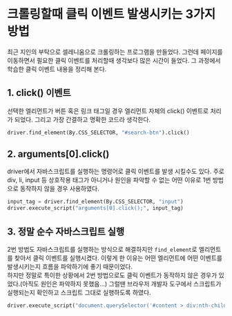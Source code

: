 # 크롤링할때 클릭 이벤트 발생시키는 3가지방법

최근 지인의 부탁으로 셀레니움으로 크롤링하는 프로그램을 만들었다. 그런데 페이지를 이동하면서 필요한 클릭 이벤트를 처리할때 생각보다 많은 시간이 들었다. 그 과정에서 학습한 클릭 이벤트 내용을 정리해 본다.

## 1. click() 이벤트

선택한 엘리먼트가 버튼 혹은 링크 태그일 경우 엘리먼트 자체의 click() 이벤트로 처리가 되었다. 그리고 가장 간결하고 명확한 코드라 생각한다.

```python
driver.find_element(By.CSS_SELECTOR, "#search-btn").click()
```

## 2. arguments[0].click()

driver에서 자바스크립트를 실행하는 명령어로 클릭 이벤트를 발생 시킬수도 있다. 주로 div, li, input 등 상호작용 태그가 아니거나 원인을 파악할 수 없는 어떤 이유로 1번 방법으로 동작하지 않을 경우 사용하였다.

```python
input_tag = driver.find_element(By.CSS_SELECTOR, "input")
driver.execute_script("arguments[0].click();", input_tag)
```

## 3. 정말 순수 자바스크립트 실행

2번 방법도 자바스크립트를 실행하는 방식으로 해결하지만 ```find_element```로 엘리먼트를 찾아서 클릭 이벤트를 실행시켰다. 이렇게 한 이유는 어떤 엘리먼트에 어떤 이벤트를 발생시키는지 흐름을 파악하기에 좋기 때문이었다.  
하지만 정말로 특이한 상황에서 2번 방법으로도 클릭 이벤트가 동작하지 않은 경우가 있었다.(아직도 원인은 파악하지 못했음...) 그럴땐 브라우저 개발자 도구에서 스크립트가 실행되는지 확인하고 스크립트 그대로 실행하도록 하였다.

```python
driver.execute_script("document.querySelector('#content > div:nth-child(2) > button').click()")
```
